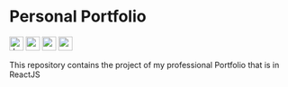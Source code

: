 # Personal Portfolio

<img src="https://img.shields.io/badge/JavaScript-282C34?logo=javascript&logoColor=F7DF1E" alt="JavaScript logo" title="JavaScript" height="25" /> <img src="https://img.shields.io/badge/HTML-239120?style=for-the-badge&logo=html5&logoColor=white" height="25"> <img src="https://img.shields.io/badge/React-20232A?style=for-the-badge&logo=react&logoColor=61DAFB" height="25"> <img src="https://img.shields.io/badge/Ubuntu-E95420?style=for-the-badge&logo=ubuntu&logoColor=white" height="25"> 

This repository contains the project of my professional Portfolio that is in ReactJS
